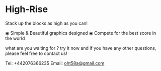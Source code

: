 # High-Rise

Stack up the blocks as high as you can!

◉  Simple & Beautiful graphics designed
◉ Compete for the best score in the world

what are you waiting for ? try it now and if you have any other questions, please feel free to contact us!

Tel: +442076366235
Email:  oht58a@gmail.com
